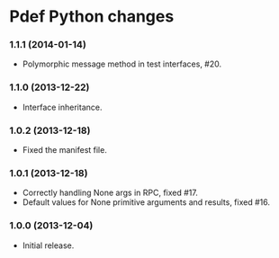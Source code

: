 Pdef Python changes
===================

### 1.1.1 (2014-01-14)
- Polymorphic message method in test interfaces, #20.

### 1.1.0 (2013-12-22)
- Interface inheritance.

### 1.0.2 (2013-12-18)
- Fixed the manifest file.

### 1.0.1 (2013-12-18)
- Correctly handling None args in RPC, fixed #17.
- Default values for None primitive arguments and results, fixed #16.

### 1.0.0 (2013-12-04)
- Initial release.
